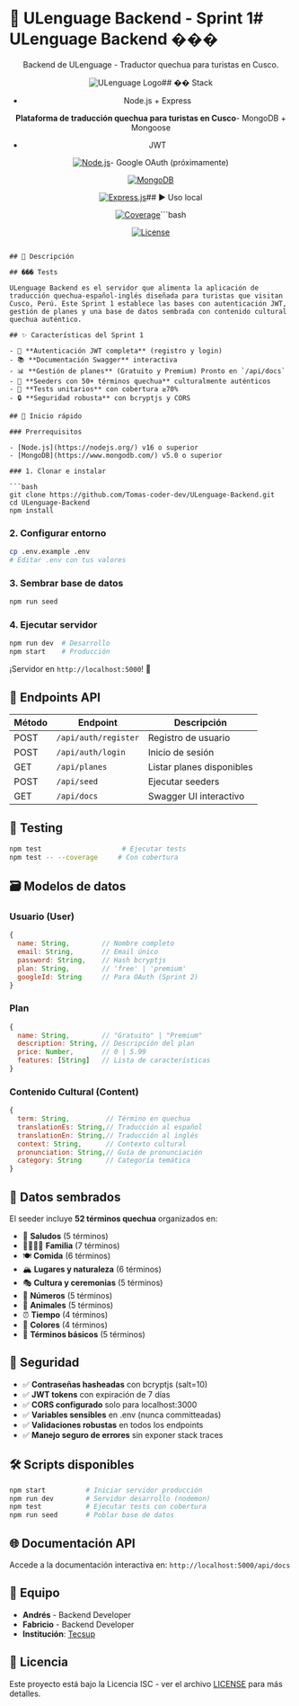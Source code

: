 # 🌟 ULenguage Backend - Sprint 1# ULenguage Backend ���



<div align="center">Backend de ULenguage - Traductor quechua para turistas en Cusco.



![ULenguage Logo](https://via.placeholder.com/200x80/4A90E2/FFFFFF?text=ULenguage)## �� Stack

- Node.js + Express

**Plataforma de traducción quechua para turistas en Cusco**- MongoDB + Mongoose

- JWT

[![Node.js](https://img.shields.io/badge/Node.js-16+-green.svg)](https://nodejs.org/)- Google OAuth (próximamente)

[![MongoDB](https://img.shields.io/badge/MongoDB-5.0+-green.svg)](https://www.mongodb.com/)

[![Express.js](https://img.shields.io/badge/Express.js-5.1.0-blue.svg)](https://expressjs.com/)## ▶️ Uso local

[![Coverage](https://img.shields.io/badge/coverage-70%25-brightgreen.svg)](https://github.com/Tomas-coder-dev/ULenguage-Backend)```bash

[![License](https://img.shields.io/badge/license-ISC-blue.svg)](LICENSE)

</div>

```

## 📖 Descripción

## ��� Tests

ULenguage Backend es el servidor que alimenta la aplicación de traducción quechua-español-inglés diseñada para turistas que visitan Cusco, Perú. Este Sprint 1 establece las bases con autenticación JWT, gestión de planes y una base de datos sembrada con contenido cultural quechua auténtico.

## ✨ Características del Sprint 1

- 🔐 **Autenticación JWT completa** (registro y login)
- 📚 **Documentación Swagger** interactiva
- 📊 **Gestión de planes** (Gratuito y Premium) Pronto en `/api/docs`
- 🌱 **Seeders con 50+ términos quechua** culturalmente auténticos
- 🧪 **Tests unitarios** con cobertura ≥70%
- 🔒 **Seguridad robusta** con bcryptjs y CORS

## 🚀 Inicio rápido

### Prerrequisitos

- [Node.js](https://nodejs.org/) v16 o superior
- [MongoDB](https://www.mongodb.com/) v5.0 o superior

### 1. Clonar e instalar

```bash
git clone https://github.com/Tomas-coder-dev/ULenguage-Backend.git
cd ULenguage-Backend
npm install
```

### 2. Configurar entorno

```bash
cp .env.example .env
# Editar .env con tus valores
```

### 3. Sembrar base de datos

```bash
npm run seed
```

### 4. Ejecutar servidor

```bash
npm run dev  # Desarrollo
npm start    # Producción
```

¡Servidor en `http://localhost:5000`! 🎉

## 📡 Endpoints API

| Método | Endpoint | Descripción |
|--------|----------|-------------|
| POST | `/api/auth/register` | Registro de usuario |
| POST | `/api/auth/login` | Inicio de sesión |
| GET | `/api/planes` | Listar planes disponibles |
| POST | `/api/seed` | Ejecutar seeders |
| GET | `/api/docs` | Swagger UI interactivo |

## 🧪 Testing

```bash
npm test                    # Ejecutar tests
npm test -- --coverage     # Con cobertura
```

## 🗃️ Modelos de datos

### Usuario (User)
```javascript
{
  name: String,        // Nombre completo
  email: String,       // Email único
  password: String,    // Hash bcryptjs
  plan: String,        // 'free' | 'premium'
  googleId: String     // Para OAuth (Sprint 2)
}
```

### Plan
```javascript
{
  name: String,        // "Gratuito" | "Premium"
  description: String, // Descripción del plan
  price: Number,       // 0 | 5.99
  features: [String]   // Lista de características
}
```

### Contenido Cultural (Content)
```javascript
{
  term: String,         // Término en quechua
  translationEs: String,// Traducción al español
  translationEn: String,// Traducción al inglés
  context: String,      // Contexto cultural
  pronunciation: String,// Guía de pronunciación
  category: String      // Categoría temática
}
```

## 🌱 Datos sembrados

El seeder incluye **52 términos quechua** organizados en:

- 🤝 **Saludos** (5 términos)
- 👨‍👩‍👧‍👦 **Familia** (7 términos) 
- 🍽️ **Comida** (6 términos)
- 🏔️ **Lugares y naturaleza** (6 términos)
- 🎭 **Cultura y ceremonias** (5 términos)
- 🔢 **Números** (5 términos)
- 🦙 **Animales** (5 términos)
- ⏰ **Tiempo** (4 términos)
- 🎨 **Colores** (4 términos)
- 💬 **Términos básicos** (5 términos)

## 🔐 Seguridad

- ✅ **Contraseñas hasheadas** con bcryptjs (salt=10)
- ✅ **JWT tokens** con expiración de 7 días
- ✅ **CORS configurado** solo para localhost:3000
- ✅ **Variables sensibles** en .env (nunca committeadas)
- ✅ **Validaciones robustas** en todos los endpoints
- ✅ **Manejo seguro de errores** sin exponer stack traces

## 🛠️ Scripts disponibles

```bash
npm start          # Iniciar servidor producción
npm run dev        # Servidor desarrollo (nodemon)
npm test           # Ejecutar tests con cobertura
npm run seed       # Poblar base de datos
```

## 🌐 Documentación API

Accede a la documentación interactiva en: `http://localhost:5000/api/docs`

## 👥 Equipo

- **Andrés** - Backend Developer  
- **Fabricio** - Backend Developer
- **Institución**: [Tecsup](https://www.tecsup.edu.pe/)

## 📄 Licencia

Este proyecto está bajo la Licencia ISC - ver el archivo [LICENSE](LICENSE) para más detalles.
